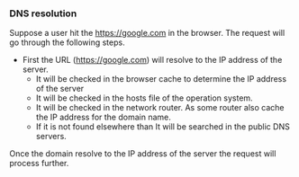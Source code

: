 ### DNS resolution
Suppose a user hit the https://google.com in the browser. The request will go through the following steps.
* First the URL (https://google.com) will resolve to the IP address of the server.
    * It will be checked in the browser cache to determine the IP address of the server
    * It will be checked in the hosts file of the operation system.
    * It will be checked in the network router. As some router also cache the IP address for the domain name.
    * If it is not found elsewhere than It will be searched in the public DNS servers.

Once the domain resolve to the IP address of the server the request will process further.